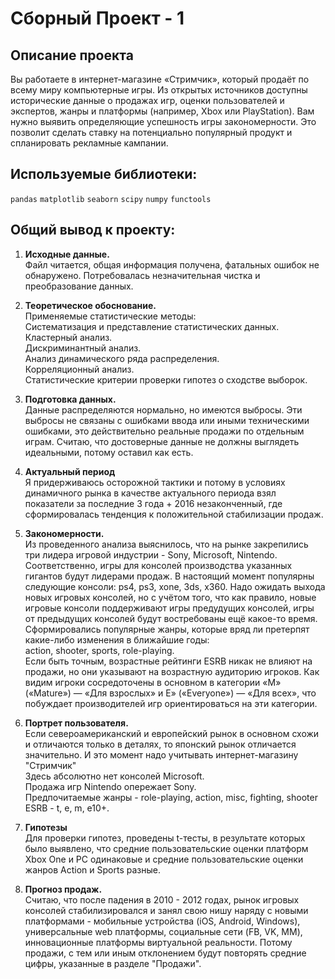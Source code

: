 # Сборный Проект - 1

## Описание проекта

Вы работаете в интернет-магазине «Стримчик», который продаёт по всему миру компьютерные игры. Из открытых источников доступны исторические данные о продажах игр, оценки пользователей и экспертов, жанры и платформы (например, Xbox или PlayStation). Вам нужно выявить определяющие успешность игры закономерности. Это позволит сделать ставку на потенциально популярный продукт и спланировать рекламные кампании.

## Используемые библиотеки:
`pandas` `matplotlib` `seaborn` `scipy` `numpy` `functools` 

## Общий вывод к проекту:

1. __Исходные данные.__<br>
Файл читается, общая информация получена, фатальных ошибок не обнаружено. Потребовалась незначительная чистка и преобразование данных.<br>
2. __Теоретическое обоснование.__<br>
Применяемые статистические методы:<br>
Систематизация и представление статистических данных.<br>
Кластерный анализ.<br>
Дискриминантный анализ.<br>
Анализ динамического ряда распределения.<br>
Корреляционный анализ.<br>
Статистические критерии проверки гипотез о сходстве выборок.<br>
3. __Подготовка данных.__<br>
Данные распределяются нормально, но имеются выбросы. Эти выбросы не связаны с ошибками ввода или иными техническими ошибками, это действительно реальные продажи по отдельным играм. Считаю, что достоверные данные не должны выглядеть идеальными, потому оставил  как есть.<br>
4. __Актуальный период__<br>
Я придерживаюсь осторожной тактики и потому в условиях динамичного рынка в качестве актуального периода взял показатели за последние 3 года + 2016 незаконченный, где сформировалась тенденция к положительной стабилизации продаж.<br>
5. __Закономерности.__<br>
Из проведенного анализа выяснилось, что на рынке закрепились три лидера игровой индустрии - Sony, Microsoft, Nintendo. Соответственно, игры для консолей производства указанных гигантов будут лидерами продаж. В настоящий момент популярны следующие консоли: ps4, ps3, xone, 3ds, x360. Надо ожидать выхода новых игровых консолей, но с учётом того, что как правило, новые игровые консоли поддерживают игры предудущих консолей, игры от предыдущих консолей будут востребованы ещё какое-то время.<br>
Сформировались популярные жанры, которые вряд ли претерпят какие-либо изменения в ближайшие годы:<br>
action, shooter, sports, role-playing.<br>
Если быть точным, возрастные рейтинги ESRB никак не влияют на продажи, но они указывают на возрастную аудиторию игроков. Как видим игроки сосредоточены в основном в категории «M» («Mature») — «Для взрослых» и E» («Everyone») — «Для всех», что побуждает производителей игр ориентироваться на эти категории.
6. __Портрет пользователя.__<br>
Если североамериканский и европейский рынок в основном схожи и отличаются только в деталях, то японский рынок отличается значительно. И это момент надо учитывать интернет-магазину "Стримчик"<br>
Здесь абсолютно нет консолей Microsoft.<br> 
Продажа игр Nintendo опережает Sony.<br> 
Предпочитаемые жанры - role-playing, action, misc, fighting, shooter<br>
ESRB - t, e, m, e10+.<br>
7. __Гипотезы__<br>
Для проверки гипотез, проведены t-тесты, в результате которых было выявлено, что средние пользовательские оценки платформ Xbox One и PC одинаковые и средние пользовательские оценки жанров Action и Sports разные.

8. __Прогноз продаж.__<br>
Считаю, что после падения в 2010 - 2012 годах, рынок игровых консолей стабилизировался и занял свою нишу наряду с новыми платформами - мобильные устройства (iOS, Android, Windows), универсальные web платформы, социальные сети (FB, VK, MM), инновационные платформы виртуальной реальности. Потому продажи, с тем или иным отклонением будут повторять средние цифры, указанные в разделе "Продажи".


